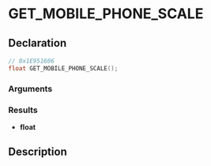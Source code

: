# GET_MOBILE_PHONE_SCALE

## Declaration
```cpp
// 0x1E951606
float GET_MOBILE_PHONE_SCALE();
```

### Arguments

### Results
- **float**

## Description
